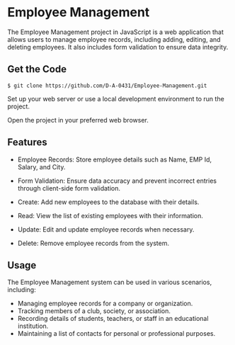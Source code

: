 
# Employee Management

The Employee Management project in JavaScript is a web application that allows users to manage employee records, including adding, editing, and deleting employees. It also includes form validation to ensure data integrity.

## Get the Code

```
$ git clone https://github.com/D-A-0431/Employee-Management.git
```
Set up your web server or use a local development environment to run the project.

Open the project in your preferred web browser.

## Features
- Employee Records: Store employee details such as Name, EMP Id, Salary, and City.

- Form Validation: Ensure data accuracy and prevent incorrect entries through client-side form validation.

- Create: Add new employees to the database with their details.

- Read: View the list of existing employees with their information.

- Update: Edit and update employee records when necessary.

- Delete: Remove employee records from the system.

## Usage
The Employee Management system can be used in various scenarios, including:

- Managing employee records for a company or organization.
- Tracking members of a club, society, or association.
- Recording details of students, teachers, or staff in an educational institution.
- Maintaining a list of contacts for personal or professional purposes.
